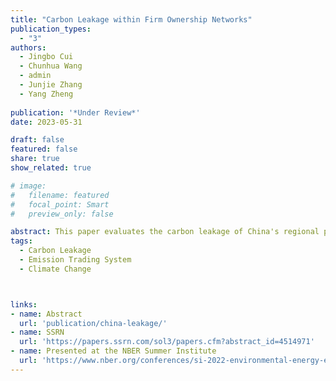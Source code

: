 ```yaml
---
title: "Carbon Leakage within Firm Ownership Networks"
publication_types:
  - "3"
authors:
  - Jingbo Cui
  - Chunhua Wang
  - admin
  - Junjie Zhang
  - Yang Zheng
  
publication: '*Under Review*'
date: 2023-05-31

draft: false
featured: false
share: true
show_related: true

# image:
#   filename: featured
#   focal_point: Smart
#   preview_only: false

abstract: This paper evaluates the carbon leakage of China's regional pilots of emission trading system (ETS). Our analysis leverages firm-level tax records, ownership networks, and the quasi-experimental nature of the ETS pilots. We find that ETS-regulated firms shift production to their unregulated sister entities in the same ownership network, resulting in an 8.3% increase in carbon emissions from these unregulated partners. We also show that the leakage mainly occurs among low-emission firms, under the mass-based allocation rule, and in areas with low regulatory risks. Accounting for carbon leakage, the aggregate effect of China's ETS pilots on firm emissions becomes statistically insignificant.
tags:
  - Carbon Leakage
  - Emission Trading System
  - Climate Change



links:
- name: Abstract
  url: 'publication/china-leakage/'
- name: SSRN
  url: 'https://papers.ssrn.com/sol3/papers.cfm?abstract_id=4514971'
- name: Presented at the NBER Summer Institute
  url: 'https://www.nber.org/conferences/si-2022-environmental-energy-economics'
---
```

